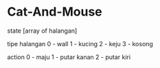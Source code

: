 Cat-And-Mouse
=============
state
[array of halangan]

tipe halangan
0 - wall
1 - kucing
2 - keju
3 - kosong

action
0 - maju
1 - putar kanan
2 - putar kiri